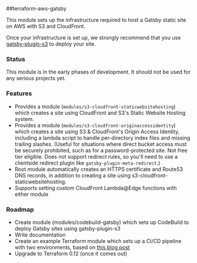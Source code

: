 ##terraform-aws-gatsby

This module sets up the infrastructure required to host a Gatsby static site on AWS with S3 and CloudFront.

Once your infrastructure is set up, we strongly recommend that you use [gatsby-plugin-s3](https://github.com/jariz/gatsby-plugin-s3) to deploy your site.

### Status

This module is in the early phases of development. It should not be used for any serious projects yet.

### Features

 * Provides a module (`modules/s3-cloudfront-staticwebsitehosting`) which creates a site using CloudFront and S3's Static Website Hosting system.
 * Provides a module (`modules/s3-cloudfront-originaccessidentity`) which creates a site using S3 & CloudFront's Origin Access Identity, including a lambda script to handle per-directory index files and missing trailing slashes. (Useful for situations where direct bucket access must be securely prohibited, such as for a password-protected site. Not free tier eligible. Does not support redirect rules, so you'll need to use a clientside redirect plugin like `gatsby-plugin-meta-redirect`.)
 * Root module automatically creates an HTTPS certificate and Route53 DNS records, in addition to creating a site using s3-cloudfront-staticwebsitehosting.
 * Supports setting custom CloudFront Lambda@Edge functions with either module

### Roadmap

 * Create module (modules/codebuild-gatsby) which sets up CodeBuild to deploy Gatsby sites using gatsby-plugin-s3 
 * Write documentation
 * Create an example Terraform module which sets up a CI/CD pipeline with two environments, based on [this blog post](https://blog.joshwalsh.me/aws-gatsby/)
 * Upgrade to Terraform 0.12 (once it comes out)